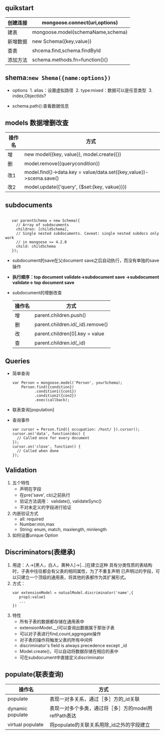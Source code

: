 
## quikstart
创建连接 | mongoose.connect(uri,options)
--- | ---
建表 | mongoose.model(schemaName,schema)
新增数据 | new Schema({key,value})
查表 | shcema.find,schema.findById
添加方法 | schema.methods.fn=function(){}

## shema:`` new Shema({name:options}) ``
* options
  1. alias：设置虚拟路径
  2. type:mixed：数据可以是任意类型
  3. index,ObjectIds?

* schema.path():查看数据信息

## models 数据增删改查
操作名 | 方式
--- | ---
增 | new model({key, value}), model.create({})
删 | model.remove({querycondition})
改1 | model.find()->data.key = value/data.set({key,value})->scema.save()
改2 | model.update({'query', {$set:{key, vakue}}})

## subdocuments
``` var childSchema = new Schema({ name: 'string' });

   var parentSchema = new Schema({
     // Array of subdocuments
     children: [childSchema],
     // Single nested subdocuments. Caveat: single nested subdocs only work
     // in mongoose >= 4.2.0
     child: childSchema
   });
   ```
* subdocument的save在父document save之后自动执行，而没有单独的save操作
* **执行顺序：top document validate->subdocument save
->subdocument validate-> top document save**
* subdocument的增删改查

    操作名 | 方式
    --- | ---
    增 | parent.children.push()
    删 | parent.children.id(_id).remove()
    改 | parent.children[0].key = value
    查 | parent.children.id(_id)
## Queries
* 简单查询
    ```
    var Person = mongoose.model('Person', yourSchema);
        Person.find({condition})
              .condition1({con1})
              .condition2({con2})
              .exec(callback);
    ```

* 联表查询[population]
* 查询事件
    ```
    var cursor = Person.find({ occupation: /host/ }).cursor();
    cursor.on('data', function(doc) {
      // Called once for every document
    });
    cursor.on('close', function() {
      // Called when done
    });
    ```

## Validation
1. 五个特性
    * 声明在字段
    * 在pre('save', cb)之前执行
    * 验证方法调用： validate(), validateSync()
    * 不对未定义的字段进行验证
2. 内嵌验证方式
    * all: required
    * Number:min,max
    * String: enum, match, maxlength, minlength
3. 如何设置unique Option

## Discriminators(表继承)
1. 用途：人->[黑人，白人，黄种人]->[...]在建立这种
具有分类性质的表结构时，子表中往往都会有父表的相同属性，为了不重复声明
已声明过的字段，可以只建立一个顶级的通用表，将其他的表都作为其扩展形式。
2. 方式：
    ```
    var extensionModel = natualModel.discriminator('name',{
       prop1:value1
       ...
    })
    ```
3. 特性
    * 所有子表的数据都存储在通用表中
    * extensionModel.__t可以查询出数据属于那张子表
    * 可以对子表进行find,count,aggregate操作
    * 对子表的操作将触发父表的所有中间件
    * discriminator's field is always precedence except _id
    * Model.create()，可以自动将数据存储在相应的表中
    * 可在subdocument中直接定义discriminator

## populate(联表查询)
 操作名 | 方式
     --- | ---
     populate | 表现一对多关系，通过［多］方的_id关联
     dynamic populate | 表现一对多个多类，通过将［多］方的model用refPath表达
     virtual populate | 将populate的关联关系用除_id之外的字段建立